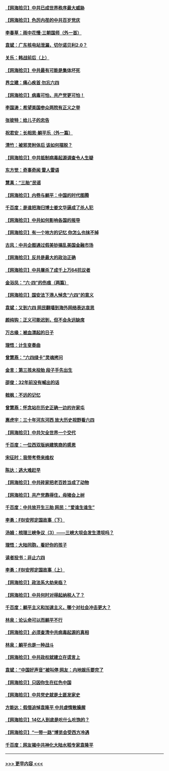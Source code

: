 #### [【网海拾贝】中共已成世界秩序最大威胁](../pages/nsc993/n13028138.md?t=06172151) 
#### [【网海拾贝】色厉内荏的中共百岁党庆](../pages/nsc993/n13025582.md?t=06172151) 
#### [李春草：雨中花慢‧三朝国师（外一首）](../pages/nsc993/n13025567.md?t=06172151) 
#### [袁斌：广东核电站泄漏，切尔诺贝利2.0？](../pages/nsc993/n13025475.md?t=06172151) 
#### [关乐：韩战前后（上）](../pages/nsc993/n13025387.md?t=06172151) 
#### [【网海拾贝】中共最有可能是集体坏死](../pages/nsc993/n13023101.md?t=06172151) 
#### [界立建：痛心疾首 勿忘六四](../pages/nsc993/n13022339.md?t=06172151) 
#### [【网海拾贝】病毒可怕，共产党更可怕！](../pages/nsc993/n13020728.md?t=06172151) 
#### [李国涛：希望美国参众两院有正义之举](../pages/nsc993/n13020674.md?t=06172151) 
#### [张彼特：给儿子的忠告](../pages/nsc993/n13018934.md?t=06172151) 
#### [祝君安：长相思‧躺平乐（外一篇）](../pages/nsc993/n13018923.md?t=06172151) 
#### [清竹：被邪灵附体后 该如何摆脱？](../pages/nsc993/n13018877.md?t=06172151) 
#### [【网海拾贝】中共抵制病毒起源调查令人生疑](../pages/nsc993/n13017785.md?t=06172151) 
#### [东方觉：奇事奇闻 雷人雷语](../pages/nsc993/n13017577.md?t=06172151) 
#### [慧真：“三胎”民谣](../pages/nsc993/n13017394.md?t=06172151) 
#### [【网海拾贝】内卷与躺平：中国的时代图腾](../pages/nsc993/n13016128.md?t=06172151) 
#### [千百度：是谁把海归博士姜文华逼成了杀人犯](../pages/nsc993/n13015218.md?t=06172151) 
#### [【网海拾贝】中共如何影响各国的报导](../pages/nsc993/n13012599.md?t=06172151) 
#### [【网海拾贝】有一个地方的记忆 你怎么也抹不掉](../pages/nsc993/n13009802.md?t=06172151) 
#### [古风：中共企图通过假美钞搞乱美国金融市场](../pages/nsc993/n13009626.md?t=06172151) 
#### [【网海拾贝】反共是最大的政治正确](../pages/nsc993/n13007051.md?t=06172151) 
#### [【网海拾贝】中共屠杀了成千上万64抗议者](../pages/nsc993/n13002713.md?t=06172151) 
#### [金浴凤：“六·四”的伤痕（两篇）](../pages/nsc993/n13001719.md?t=06172151) 
#### [【网海拾贝】国安法下港人悼念“六四”的意义](../pages/nsc993/n13001039.md?t=06172151) 
#### [袁斌：又到六四 网民翻墙到海外网络表达哀思](../pages/nsc993/n13000995.md?t=06172151) 
#### [颜纯钩：正义可能迟到，但不会永远缺席](../pages/nsc993/n13000920.md?t=06172151) 
#### [万古缘：被血漂起的日子](../pages/nsc993/n13000914.md?t=06172151) 
#### [理悟：计生变奏曲](../pages/nsc993/n13000414.md?t=06172151) 
#### [曾慧燕：“六四绿卡”灵魂拷问](../pages/nsc993/n13000277.md?t=06172151) 
#### [金言：第三孩未投胎 段子手先出生](../pages/nsc993/n13000215.md?t=06172151) 
#### [邵俊：32年前没有喊出的话](../pages/nsc993/n13000181.md?t=06172151) 
#### [戟枫：不远的记忆](../pages/nsc993/n13000121.md?t=06172151) 
#### [曾慧燕：怀念站在历史正确一边的许家屯](../pages/nsc993/n13000073.md?t=06172151) 
#### [惠虎宇：三十年河东河西 放大历史视野看六四](../pages/nsc993/n13000018.md?t=06172151) 
#### [【网海拾贝】中共欠全世界一个交代](../pages/nsc993/n12998706.md?t=06172151) 
#### [千百度：一位西双版纳建筑商的感恩](../pages/nsc993/n12998487.md?t=06172151) 
#### [宋征时：我带考卷来维权](../pages/nsc993/n12994088.md?t=06172151) 
#### [陈达：逃大难赶早](../pages/nsc993/n12993569.md?t=06172151) 
#### [【网海拾贝】中共砖家把老百姓当成了动物](../pages/nsc993/n12993483.md?t=06172151) 
#### [【网海拾贝】共产党靠得住，母猪会上树](../pages/nsc993/n12990730.md?t=06172151) 
#### [千百度：中共放开生三胎 网民：“爱谁生谁生”](../pages/nsc993/n12990644.md?t=06172151) 
#### [李勇：FBI安邦定国故事（下）](../pages/nsc993/n12987854.md?t=06172151) 
#### [汤姆：梳理三峡争议（3）——三峡大坝会发生溃坝吗？](../pages/nsc993/n12989806.md?t=06172151) 
#### [理悟：大陆同胞，看好你的孩子](../pages/nsc993/n12989778.md?t=06172151) 
#### [读者投书：非止六四](../pages/nsc993/n12989673.md?t=06172151) 
#### [李勇：FBI安邦定国故事（上）](../pages/nsc993/n12987749.md?t=06172151) 
#### [【网海拾贝】政法系大劫来临？](../pages/nsc993/n12987596.md?t=06172151) 
#### [【网海拾贝】中共何时对得起纳税人了？](../pages/nsc993/n12985578.md?t=06172151) 
#### [千百度：躺平主义和加速主义，哪个对社会冲击更大？](../pages/nsc993/n12985512.md?t=06172151) 
#### [林泉：论认命可以而躺平不行](../pages/nsc993/n12985505.md?t=06172151) 
#### [【网海拾贝】必须查清中共病毒起源的真相](../pages/nsc993/n12984276.md?t=06172151) 
#### [林泉：躺平也是一种战斗](../pages/nsc993/n12984194.md?t=06172151) 
#### [【网海拾贝】中共政权就建立在谎言上](../pages/nsc993/n12981880.md?t=06172151) 
#### [袁斌：“中国好声音”被叫停 网友：内地娱乐要完了](../pages/nsc993/n12981826.md?t=06172151) 
#### [【网海拾贝】只因你生在红色中国](../pages/nsc993/n12979096.md?t=06172151) 
#### [【网海拾贝】中共党史就是土匪发家史](../pages/nsc993/n12976478.md?t=06172151) 
#### [方能达：假借追悼袁隆平 中共虚情散臊腥](../pages/nsc993/n12976396.md?t=06172151) 
#### [【网海拾贝】14亿人到底是吃什么吃饱的？](../pages/nsc993/n12974125.md?t=06172151) 
#### [【网海拾贝】“一带一路”博览会受西方冷遇](../pages/nsc993/n12971787.md?t=06172151) 
#### [千百度：网友揭中共神化大陆水稻专家袁隆平](../pages/nsc993/n12971733.md?t=06172151) 

----
#### [ >>> 更早内容 <<< ](../indexes/nsc993-earlier.md)
